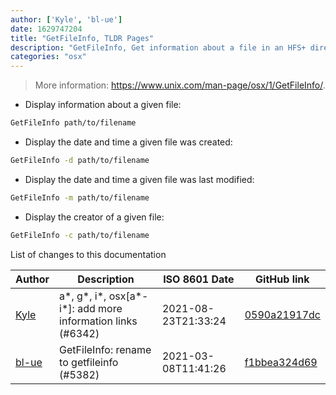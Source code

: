 ```yaml
---
author: ['Kyle', 'bl-ue']
date: 1629747204
title: "GetFileInfo, TLDR Pages"
description: "GetFileInfo, Get information about a file in an HFS+ directory."
categories: "osx"
---
```

> More information: <https://www.unix.com/man-page/osx/1/GetFileInfo/>.

- Display information about a given file:

```bash
GetFileInfo path/to/filename
```

- Display the date and time a given file was created:

```bash
GetFileInfo -d path/to/filename
```

- Display the date and time a given file was last modified:

```bash
GetFileInfo -m path/to/filename
```

- Display the creator of a given file:

```bash
GetFileInfo -c path/to/filename
```
List of changes to this documentation


Author | Description | ISO 8601 Date | GitHub link
------|-----|-----|-----
[Kyle](mailto:76597257+Gitleptune@users.noreply.github.com) | a*, g*, i*, osx[a*-i*]: add more information links (#6342) | 2021-08-23T21:33:24 | [0590a21917dc](https://github.com/tldr-pages/tldr/commit/0590a21917dc981d3cc64b8094b1cffa9d0a3b78)
[bl-ue](mailto:54780737+bl-ue@users.noreply.github.com) | GetFileInfo: rename to getfileinfo (#5382) | 2021-03-08T11:41:26 | [f1bbea324d69](https://github.com/tldr-pages/tldr/commit/f1bbea324d69223d9a2ba6d460a00d0ecd229542)


